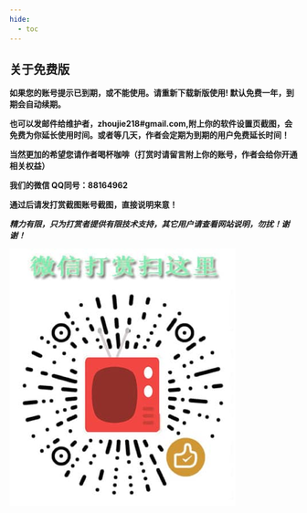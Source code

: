 ```yaml
---
hide:
  - toc
---
```


## **关于免费版**

**如果您的账号提示已到期，或不能使用。请重新下载新版使用! 默认免费一年，到期会自动续期。**

**也可以发邮件给维护者，zhoujie218#gmail.com,附上你的软件设置页截图，会免费为你延长使用时间。或者等几天，作者会定期为到期的用户免费延长时间！**

**当然更加的希望您请作者喝杯咖啡（打赏时请留言附上你的账号，作者会给你开通相关权益）**



**我们的微信 QQ同号：88164962**

**通过后请发打赏截图账号截图，直接说明来意！**

***精力有限，只为打赏者提供有限技术支持，其它用户请查看网站说明，勿扰！谢谢！***



![](about.assets/202211021904756.jpeg)

